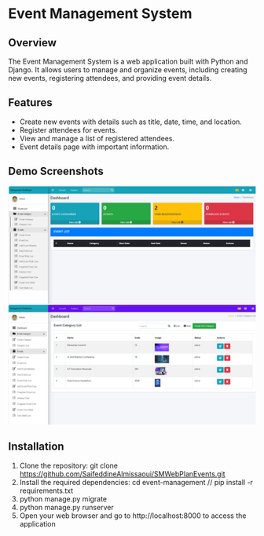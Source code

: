 # Event Management System

## Overview
The Event Management System is a web application built with Python and Django. It allows users to manage and organize events, including creating new events, registering attendees, and providing event details.

## Features
- Create new events with details such as title, date, time, and location.
- Register attendees for events.
- View and manage a list of registered attendees.
- Event details page with important information.


 ## Demo Screenshots
<img src="./images/1.png" width="600">
<img src="./images/2.png" width="600">

## Installation
1. Clone the repository:    git clone https://github.com/SaifeddineAlmissaoui/SMWebPlanEvents.git
2. Install the required dependencies: cd event-management  //  pip install -r requirements.txt
3. python manage.py migrate
4. python manage.py runserver
5. Open your web browser and go to http://localhost:8000 to access the application




   

